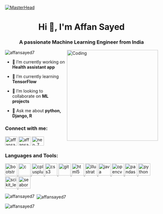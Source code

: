 [![MasterHead](https://mir-s3-cdn-cf.behance.net/project_modules/fs/54b6c068097599.5b50bca476b9b.gif)](https://affansayed7.io)
<h1 align="center">Hi 👋, I'm Affan Sayed</h1>
<h3 align="center">A passionate Machine Learning Engineer from India</h3>
<img align='right' alt='Coding' width='300' src='https://noclinks.net/assets/img/softwaredev.gif'>

<p align="left"> <img src="https://komarev.com/ghpvc/?username=affansayed7&label=Profile%20views&color=0e75b6&style=flat" alt="affansayed7" /> </p>

- 🔭 I’m currently working on **Health assistant app**

- 🌱 I’m currently learning **TensorFlow**

- 👯 I’m looking to collaborate on **ML projects**

- 💬 Ask me about **python, Django, R**


<h3 align="left">Connect with me:</h3>
<p align="left">
<a href="https://twitter.com/affansayed21" target="blank"><img align="center" src="https://cliply.co/wp-content/uploads/2019/07/371907030_TWITTER_ICON_TRANSPARENT_400.gif" alt="affansayed21" height="30" width="40" /></a>
<a href="https://linkedin.com/in/affansayed" target="blank"><img align="center" src="https://cliply.co/wp-content/uploads/2021/02/372102050_LINKEDIN_ICON_TRANSPARENT_1080.gif" alt="affansayed" height="30" width="40" /></a>
<a href="https://www.hackerrank.com/neo_7" target="blank"><img align="center" src="https://cdn4.iconfinder.com/data/icons/logos-and-brands/512/160_Hackerrank_logo_logos-512.png" alt="neo_7" height="30" width="40" /></a>
</p>

<h3 align="left">Languages and Tools:</h3>
<p align="left"> <a href="https://getbootstrap.com" target="_blank" rel="noreferrer"> <img src="https://upload.wikimedia.org/wikipedia/commons/thumb/b/b2/Bootstrap_logo.svg/1280px-Bootstrap_logo.svg.png" alt="bootstrap" width="40" height="40"/> </a> <a href="https://www.cprogramming.com/" target="_blank" rel="noreferrer"> <img src="https://upload.wikimedia.org/wikipedia/commons/thumb/1/18/C_Programming_Language.svg/1200px-C_Programming_Language.svg.png" alt="c" width="40" height="40"/> </a> <a href="https://www.w3schools.com/cpp/" target="_blank" rel="noreferrer"> <img src="https://upload.wikimedia.org/wikipedia/commons/thumb/1/18/ISO_C%2B%2B_Logo.svg/1822px-ISO_C%2B%2B_Logo.svg.png" alt="cplusplus" width="40" height="40"/> </a> <a href="https://www.w3schools.com/css/" target="_blank" rel="noreferrer"> <img src="https://cdn.pixabay.com/photo/2017/08/05/11/16/logo-2582747_1280.png" alt="css3" width="40" height="40"/> </a> <a href="https://git-scm.com/" target="_blank" rel="noreferrer"> <img src="https://www.vectorlogo.zone/logos/git-scm/git-scm-icon.svg" alt="git" width="40" height="40"/> </a> <a href="https://www.w3.org/html/" target="_blank" rel="noreferrer"> <img src="https://cdn.pixabay.com/photo/2017/08/05/11/16/logo-2582748_960_720.png" alt="html5" width="40" height="40"/> </a> <a href="https://www.adobe.com/in/products/illustrator.html" target="_blank" rel="noreferrer"> <img src="https://www.vectorlogo.zone/logos/adobe_illustrator/adobe_illustrator-icon.svg" alt="illustrator" width="40" height="40"/> </a> <a href="https://www.java.com" target="_blank" rel="noreferrer"> <img src="https://logos-world.net/wp-content/uploads/2022/07/Java-Logo.png" alt="java" width="40" height="40"/> </a> <a href="https://opencv.org/" target="_blank" rel="noreferrer"> <img src="https://www.vectorlogo.zone/logos/opencv/opencv-icon.svg" alt="opencv" width="40" height="40"/> </a> <a href="https://pandas.pydata.org/" target="_blank" rel="noreferrer"> <img src="https://pandas.pydata.org/static/img/favicon_white.ico" alt="pandas" width="40" height="40"/> </a> <a href="https://www.python.org" target="_blank" rel="noreferrer"> <img src="https://upload.wikimedia.org/wikipedia/commons/thumb/c/c3/Python-logo-notext.svg/1869px-Python-logo-notext.svg.png" alt="python" width="40" height="40"/> </a> <a href="https://scikit-learn.org/" target="_blank" rel="noreferrer"> <img src="https://upload.wikimedia.org/wikipedia/commons/0/05/Scikit_learn_logo_small.svg" alt="scikit_learn" width="40" height="40"/> </a> <a href="https://seaborn.pydata.org/" target="_blank" rel="noreferrer"> <img src="https://seaborn.pydata.org/_images/logo-mark-lightbg.svg" alt="seaborn" width="40" height="40"/> </a> </p>

<p><img align="left" src="https://github-readme-stats-sigma-five.vercel.app/api/top-langs?username=affansayed7&show_icons=true&locale=en&layout=compact" alt="affansayed7" /></p>

<p>&nbsp;<img align="center" src="https://github-readme-stats-sigma-five.vercel.app/api?username=affansayed7&show_icons=true&locale=en" alt="affansayed7" /></p>

<p><img align="center" src="https://github-readme-streak-stats.herokuapp.com/?user=affansayed7&" alt="affansayed7" /></p>
